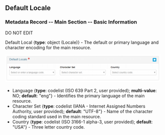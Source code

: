 ## Default Locale
### Metadata Record -- Main Section -- Basic Information
DO NOT EDIT

<span class="md-element">Default Local</span> <i class="fa fa-asterisk required" title="Required"> </i> {**type**: object (<span class="md-panel">Locale</span>)} - The default or primary language and character encoding for the main resource.

![Locale Panel](/assets/reference/edit-objects/locale.png)
 * <span class="md-element">Language</span> <i class="fa fa-asterisk required" title="Required"> </i> {**type**: codelist (ISO 639 Part 2, user provided); **multi-value**: NO; **default**: "eng"} - Identifies the primary language of the main resource.  
 * <span class="md-element">Character Set</span> <i class="fa fa-asterisk required" title="Required"> </i> {**type**: codelist (IANA - Internet Assigned Numbers Authority, user provided); **default**: "UTF-8"} - Name of the character coding standard used in the main resource. 
 * <span class="md-element">Country</span> {**type**: codelist (ISO 3166-1 alpha-3, user provided); **default**: "USA"} - Three letter country code. 
